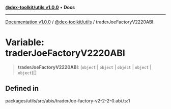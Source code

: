 [**@dex-toolkit/utils v1.0.0**](../README.md) • **Docs**

***

[Documentation v1.0.0](../../../packages.md) / [@dex-toolkit/utils](../README.md) / traderJoeFactoryV2220ABI

# Variable: traderJoeFactoryV2220ABI

> **traderJoeFactoryV2220ABI**: (`object` \| `object` \| `object` \| `object` \| `object`)[]

## Defined in

packages/utils/src/abis/traderJoe-factory-v2-2-2-0.abi.ts:1
